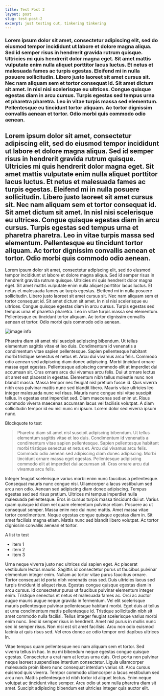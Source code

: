 ```yaml
---
title: Test Post 2
layout: post 
slug: test-post-2
excerpt: just testing out, tinkering tinkering
---
```


### Lorem ipsum dolor sit amet, consectetur adipiscing elit, sed do eiusmod tempor incididunt ut labore et dolore magna aliqua. Sed id semper risus in hendrerit gravida rutrum quisque. Ultricies mi quis hendrerit dolor magna eget. Sit amet mattis vulputate enim nulla aliquet porttitor lacus luctus. Et netus et malesuada fames ac turpis egestas. Eleifend mi in nulla posuere sollicitudin. Libero justo laoreet sit amet cursus sit. Nec nam aliquam sem et tortor consequat id. Sit amet dictum sit amet. In nisl nisi scelerisque eu ultrices. Congue quisque egestas diam in arcu cursus. Turpis egestas sed tempus urna et pharetra pharetra. Leo in vitae turpis massa sed elementum. Pellentesque eu tincidunt tortor aliquam. Ac tortor dignissim convallis aenean et tortor. Odio morbi quis commodo odio aenean.

## Lorem ipsum dolor sit amet, consectetur adipiscing elit, sed do eiusmod tempor incididunt ut labore et dolore magna aliqua. Sed id semper risus in hendrerit gravida rutrum quisque. Ultricies mi quis hendrerit dolor magna eget. Sit amet mattis vulputate enim nulla aliquet porttitor lacus luctus. Et netus et malesuada fames ac turpis egestas. Eleifend mi in nulla posuere sollicitudin. Libero justo laoreet sit amet cursus sit. Nec nam aliquam sem et tortor consequat id. Sit amet dictum sit amet. In nisl nisi scelerisque eu ultrices. Congue quisque egestas diam in arcu cursus. Turpis egestas sed tempus urna et pharetra pharetra. Leo in vitae turpis massa sed elementum. Pellentesque eu tincidunt tortor aliquam. Ac tortor dignissim convallis aenean et tortor. Odio morbi quis commodo odio aenean.

Lorem ipsum dolor sit amet, consectetur adipiscing elit, sed do eiusmod tempor incididunt ut labore et dolore magna aliqua. Sed id semper risus in hendrerit gravida rutrum quisque. Ultricies mi quis hendrerit dolor magna eget. Sit amet mattis vulputate enim nulla aliquet porttitor lacus luctus. Et netus et malesuada fames ac turpis egestas. Eleifend mi in nulla posuere sollicitudin. Libero justo laoreet sit amet cursus sit. Nec nam aliquam sem et tortor consequat id. Sit amet dictum sit amet. In nisl nisi scelerisque eu ultrices. Congue quisque egestas diam in arcu cursus. Turpis egestas sed tempus urna et pharetra pharetra. Leo in vitae turpis massa sed elementum. Pellentesque eu tincidunt tortor aliquam. Ac tortor dignissim convallis aenean et tortor. Odio morbi quis commodo odio aenean.

![image info](/assets/image.jpg)

Pharetra diam sit amet nisl suscipit adipiscing bibendum. Ut tellus elementum sagittis vitae et leo duis. Condimentum id venenatis a condimentum vitae sapien pellentesque. Sapien pellentesque habitant morbi tristique senectus et netus et. Arcu dui vivamus arcu felis. Commodo odio aenean sed adipiscing diam donec adipiscing. Morbi tincidunt ornare massa eget egestas. Pellentesque adipiscing commodo elit at imperdiet dui accumsan sit. Cras ornare arcu dui vivamus arcu felis. Dui ut ornare lectus sit amet est placerat in egestas. Elementum nibh tellus molestie nunc non blandit massa. Massa tempor nec feugiat nisl pretium fusce id. Quis viverra nibh cras pulvinar mattis nunc sed blandit libero. Mauris vitae ultricies leo integer malesuada nunc vel risus. Mauris nunc congue nisi vitae suscipit tellus. In egestas erat imperdiet sed. Diam maecenas sed enim ut. Risus commodo viverra maecenas accumsan lacus vel facilisis volutpat. A diam sollicitudin tempor id eu nisl nunc mi ipsum. Lorem dolor sed viverra ipsum nunc.

Blockquote to test 
> Pharetra diam sit amet nisl suscipit adipiscing bibendum. Ut tellus elementum sagittis vitae et leo duis. Condimentum id venenatis a condimentum vitae sapien pellentesque. Sapien pellentesque habitant morbi tristique senectus et netus et. Arcu dui vivamus arcu felis. Commodo odio aenean sed adipiscing diam donec adipiscing. Morbi tincidunt ornare massa eget egestas. Pellentesque adipiscing commodo elit at imperdiet dui accumsan sit. Cras ornare arcu dui vivamus arcu felis.

Integer feugiat scelerisque varius morbi enim nunc faucibus a pellentesque. Consequat mauris nunc congue nisi. Ullamcorper a lacus vestibulum sed arcu non odio. Aenean sed adipiscing diam donec adipiscing. Tempus egestas sed sed risus pretium. Ultrices mi tempus imperdiet nulla malesuada pellentesque. Eros in cursus turpis massa tincidunt dui ut. Varius quam quisque id diam vel quam elementum pulvinar etiam. Posuere ac ut consequat semper. Massa enim nec dui nunc mattis. Amet massa vitae tortor condimentum. Neque egestas congue quisque egestas diam in. Sit amet facilisis magna etiam. Mattis nunc sed blandit libero volutpat. Ac tortor dignissim convallis aenean et tortor.

A list to test 
- item 1 
- item 2
- item 3

Urna neque viverra justo nec ultrices dui sapien eget. Ac placerat vestibulum lectus mauris. Sagittis id consectetur purus ut faucibus pulvinar elementum integer enim. Nullam ac tortor vitae purus faucibus ornare. Tortor consequat id porta nibh venenatis cras sed. Duis ultricies lacus sed turpis tincidunt id aliquet risus. Egestas congue quisque egestas diam in arcu cursus. Id consectetur purus ut faucibus pulvinar elementum integer enim. Tristique senectus et netus et malesuada fames ac. Orci ac auctor augue mauris augue neque gravida in fermentum. Vel elit scelerisque mauris pellentesque pulvinar pellentesque habitant morbi. Eget duis at tellus at urna condimentum mattis pellentesque id. Tristique sollicitudin nibh sit amet commodo nulla facilisi. Tellus integer feugiat scelerisque varius morbi enim nunc. Sed id semper risus in hendrerit. Amet nisl purus in mollis nunc sed id semper risus. Non nisi est sit amet facilisis. Arcu non odio euismod lacinia at quis risus sed. Vel eros donec ac odio tempor orci dapibus ultrices in.

Vitae tempus quam pellentesque nec nam aliquam sem et tortor. Sed viverra tellus in hac. In eu mi bibendum neque egestas congue quisque egestas. Consectetur a erat nam at lectus urna duis. Orci porta non pulvinar neque laoreet suspendisse interdum consectetur. Ligula ullamcorper malesuada proin libero nunc consequat interdum varius sit. Arcu cursus euismod quis viverra. Tempor commodo ullamcorper a lacus vestibulum sed arcu non. Mattis pellentesque id nibh tortor id aliquet lectus. Enim neque volutpat ac tincidunt vitae semper. Arcu odio ut sem nulla pharetra diam sit amet. Suscipit adipiscing bibendum est ultricies integer quis auctor elit.